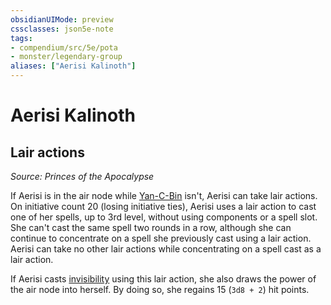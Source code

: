 ```yaml
---
obsidianUIMode: preview
cssclasses: json5e-note
tags:
- compendium/src/5e/pota
- monster/legendary-group
aliases: ["Aerisi Kalinoth"]
---
```

# Aerisi Kalinoth

## Lair actions
_Source: Princes of the Apocalypse_

If Aerisi is in the air node while [Yan-C-Bin](/Systems/5e/bestiary/npc/yan-c-bin-pota.md) isn't, Aerisi can take lair actions. On initiative count 20 (losing initiative ties), Aerisi uses a lair action to cast one of her spells, up to 3rd level, without using components or a spell slot. She can't cast the same spell two rounds in a row, although she can continue to concentrate on a spell she previously cast using a lair action. Aerisi can take no other lair actions while concentrating on a spell cast as a lair action.

If Aerisi casts [invisibility](/Systems/5e/spells/invisibility.md) using this lair action, she also draws the power of the air node into herself. By doing so, she regains 15 (`3d8 + 2`) hit points.